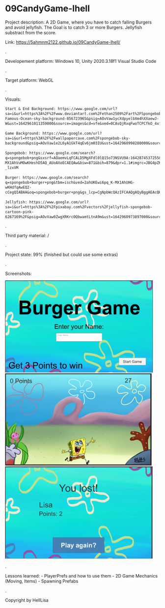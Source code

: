 # 09CandyGame-lhell

Project description:
    A 2D Game, where you have to catch falling Burgers and avoid jellyfish. The Goal is to catch 3 or more Burgers. Jellyfish substract from the score.


Link: 
https://5ahmnm2122.github.io/09CandyGame-lhell/

.

Developement platform:
    Windows 10,
    Unity 2020.3.18f1
    Visual Studio Code

.

Target platform:
    WebGL

.

Visuals:

    Start & End Background: https://www.google.com/url?sa=i&url=https%3A%2F%2Fwww.deviantart.com%2Fethan2509%2Fart%2FSpongebob-Famous-Ocean-sky-background-856723965&psig=AOvVaw1ycXdpyelbXm4hXXaewJ-W&ust=1642961011359000&source=images&cd=vfe&ved=0CAsQjRxqFwoTCPCfkO_4xfUCFQAAAAAdAAAAABAD
    
    Game Background: https://www.google.com/url?sa=i&url=https%3A%2F%2Fwallpapercave.com%2Fspongebob-sky-background&psig=AOvVaw1e2L6yA1GkT4qEv6jm03IU&ust=1642960998280000&source=images&cd=vfe&ved=0CAsQjRxqFwoTCMC6zuf4xfUCFQAAAAAdAAAAABAD
    
    Spongebob: https://www.google.com/search?q=spongebob+png&sxsrf=AOaemvLqFCALD5MgXFdl0lQ15o73NSVU9A:1642874537255&source=lnms&tbm=isch&sa=X&ved=2ahUKEwijgNDJ-MX1AhVuMOwKHeshD5AQ_AUoAXoECAEQAw&biw=871&bih=879&dpr=1.1#imgrc=JBG4pZK-_lzxVM
    
    Burger: https://www.google.com/search?q=spongebob+burger+png&tbm=isch&ved=2ahUKEwi6pq_K-MX1AhUHG-wKHdfqAwEQ2-cCegQIABAA&oq=spongebob+burger+png&gs_lcp=CgNpbWcQAzIFCAAQgAQyBggAEAcQHjoHCCMQ7wMQJzoICAAQBxAFEB46CAgAEAgQBxAeUL8SWJ0XYOUYaABwAHgAgAFaiAGiBZIBATiYAQCgAQGqAQtnd3Mtd2l6LWltZ8ABAQ&sclient=img&ei=qkbsYbqpMYe2sAfX1Y8I&bih=879&biw=871#imgrc=rAmIg3BmcnAnnM&imgdii=fdwQKmxM2TvZgM
    
    Jellyfish: https://www.google.com/url?sa=i&url=https%3A%2F%2Fpixabay.com%2Fvectors%2Fjellyfish-spongebob-cartoon-pink-6267169%2F&psig=AOvVaw0ZwgXRKrcOQbwamtLtnA9m&ust=1642960973897000&source=images&cd=vfe&ved=0CAsQjRxqFwoTCKDhrtz4xfUCFQAAAAAdAAAAABAD

.

Third party material:
    /

.

Project state:
    99% (finished but could use some extras)

.

Screenshots:

   <img src="Assets/Screenshots/StartScreen.PNG" height=300px>
   <img src="Assets/Screenshots/GameScreen.PNG" height=300px>
   <img src="Assets/Screenshots/EndScreen.PNG" height=300px>

.

Lessons learned:
    - PlayerPrefs and how to use them
    - 2D Game Mechanics (Moving, Items)
    - Spawning Prefabs

.

Copyright by HellLisa
